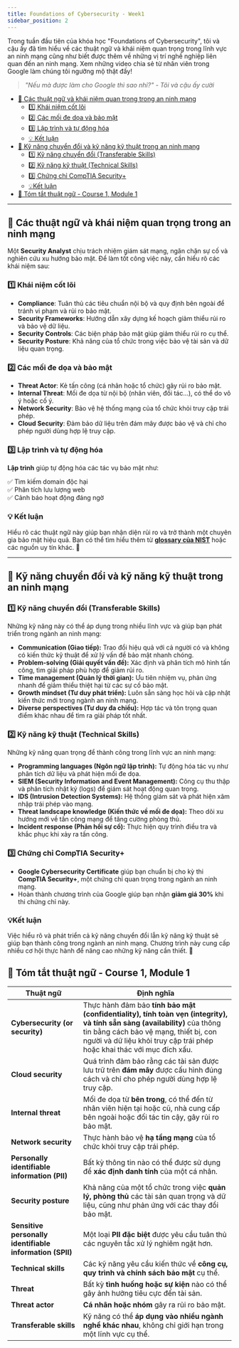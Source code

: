 ```yaml
---
title: Foundations of Cybersecurity - Week1
sidebar_position: 2
---
```


Trong tuần đầu tiên của khóa học "Foundations of Cybersecurity", tôi và cậu ấy đã tìm hiểu về các thuật ngữ và khái niệm quan trọng trong lĩnh vực an ninh mạng cũng như biết được thêm về những vị trí nghề nghiệp liên quan đến an ninh mạng. Xem những video chia sẻ từ nhân viên trong Google làm chúng tôi ngưỡng mộ thật đấy!

> _"Nếu mà được làm cho Google thì sao nhỉ?" - Tôi và cậu ấy cười_

- [📌 Các thuật ngữ và khái niệm quan trọng trong an ninh mạng](#-các-thuật-ngữ-và-khái-niệm-quan-trọng-trong-an-ninh-mạng)
  - [1️⃣ Khái niệm cốt lõi](#1️⃣-khái-niệm-cốt-lõi)
  - [2️⃣ Các mối đe dọa và bảo mật](#2️⃣-các-mối-đe-dọa-và-bảo-mật)
  - [3️⃣ Lập trình và tự động hóa](#3️⃣-lập-trình-và-tự-động-hóa)
  - [💡 Kết luận](#-kết-luận)
- [📌 Kỹ năng chuyển đổi và kỹ năng kỹ thuật trong an ninh mạng](#-kỹ-năng-chuyển-đổi-và-kỹ-năng-kỹ-thuật-trong-an-ninh-mạng)
  - [1️⃣ Kỹ năng chuyển đổi (Transferable Skills)](#1️⃣-kỹ-năng-chuyển-đổi-transferable-skills)
  - [2️⃣ Kỹ năng kỹ thuật (Technical Skills)](#2️⃣-kỹ-năng-kỹ-thuật-technical-skills)
  - [3️⃣ Chứng chỉ CompTIA Security+](#3️⃣-chứng-chỉ-comptia-security)
  - [💡Kết luận](#kết-luận)
- [📖 Tóm tắt thuật ngữ - Course 1, Module 1](#-tóm-tắt-thuật-ngữ---course-1-module-1)

---

## 📌 Các thuật ngữ và khái niệm quan trọng trong an ninh mạng

Một **Security Analyst** chịu trách nhiệm giám sát mạng, ngăn chặn sự cố và nghiên cứu xu hướng bảo mật. Để làm tốt công việc này, cần hiểu rõ các khái niệm sau:

### 1️⃣ Khái niệm cốt lõi

- **Compliance**: Tuân thủ các tiêu chuẩn nội bộ và quy định bên ngoài để tránh vi phạm và rủi ro bảo mật.
- **Security Frameworks**: Hướng dẫn xây dựng kế hoạch giảm thiểu rủi ro và bảo vệ dữ liệu.
- **Security Controls**: Các biện pháp bảo mật giúp giảm thiểu rủi ro cụ thể.
- **Security Posture**: Khả năng của tổ chức trong việc bảo vệ tài sản và dữ liệu quan trọng.

### 2️⃣ Các mối đe dọa và bảo mật

- **Threat Actor**: Kẻ tấn công (cá nhân hoặc tổ chức) gây rủi ro bảo mật.
- **Internal Threat**: Mối đe dọa từ nội bộ (nhân viên, đối tác...), có thể do vô ý hoặc cố ý.
- **Network Security**: Bảo vệ hệ thống mạng của tổ chức khỏi truy cập trái phép.
- **Cloud Security**: Đảm bảo dữ liệu trên đám mây được bảo vệ và chỉ cho phép người dùng hợp lệ truy cập.

### 3️⃣ Lập trình và tự động hóa

**Lập trình** giúp tự động hóa các tác vụ bảo mật như:

✅ Tìm kiếm domain độc hại  
✅ Phân tích lưu lượng web  
✅ Cảnh báo hoạt động đáng ngờ

### 💡 Kết luận

Hiểu rõ các thuật ngữ này giúp bạn nhận diện rủi ro và trở thành một chuyên gia bảo mật hiệu quả. Bạn có thể tìm hiểu thêm từ **[glossary của NIST](https://csrc.nist.gov/glossary)** hoặc các nguồn uy tín khác. 🚀

---

## 📌 Kỹ năng chuyển đổi và kỹ năng kỹ thuật trong an ninh mạng

### 1️⃣ Kỹ năng chuyển đổi (Transferable Skills)

Những kỹ năng này có thể áp dụng trong nhiều lĩnh vực và giúp bạn phát triển trong ngành an ninh mạng:

- **Communication (Giao tiếp):** Trao đổi hiệu quả với cả người có và không có kiến thức kỹ thuật để xử lý vấn đề bảo mật nhanh chóng.
- **Problem-solving (Giải quyết vấn đề):** Xác định và phân tích mô hình tấn công, tìm giải pháp phù hợp để giảm rủi ro.
- **Time management (Quản lý thời gian):** Ưu tiên nhiệm vụ, phản ứng nhanh để giảm thiểu thiệt hại từ các sự cố bảo mật.
- **Growth mindset (Tư duy phát triển):** Luôn sẵn sàng học hỏi và cập nhật kiến thức mới trong ngành an ninh mạng.
- **Diverse perspectives (Tư duy đa chiều):** Hợp tác và tôn trọng quan điểm khác nhau để tìm ra giải pháp tốt nhất.

### 2️⃣ Kỹ năng kỹ thuật (Technical Skills)

Những kỹ năng quan trọng để thành công trong lĩnh vực an ninh mạng:

- **Programming languages (Ngôn ngữ lập trình):** Tự động hóa tác vụ như phân tích dữ liệu và phát hiện mối đe dọa.
- **SIEM (Security Information and Event Management):** Công cụ thu thập và phân tích nhật ký (logs) để giám sát hoạt động quan trọng.
- **IDS (Intrusion Detection Systems):** Hệ thống giám sát và phát hiện xâm nhập trái phép vào mạng.
- **Threat landscape knowledge (Kiến thức về mối đe dọa):** Theo dõi xu hướng mới về tấn công mạng để tăng cường phòng thủ.
- **Incident response (Phản hồi sự cố):** Thực hiện quy trình điều tra và khắc phục khi xảy ra tấn công.

### 3️⃣ Chứng chỉ CompTIA Security+

- **Google Cybersecurity Certificate** giúp bạn chuẩn bị cho kỳ thi **CompTIA Security+**, một chứng chỉ quan trọng trong ngành an ninh mạng.
- Hoàn thành chương trình của Google giúp bạn nhận **giảm giá 30%** khi thi chứng chỉ này.

### 💡Kết luận

Việc hiểu rõ và phát triển cả kỹ năng chuyển đổi lẫn kỹ năng kỹ thuật sẽ giúp bạn thành công trong ngành an ninh mạng. Chương trình này cung cấp nhiều cơ hội thực hành để nâng cao những kỹ năng cần thiết. 🚀

## 📖 Tóm tắt thuật ngữ - Course 1, Module 1

| Thuật ngữ                                                | Định nghĩa                                                                                                                                                                                                                                    |
| -------------------------------------------------------- | --------------------------------------------------------------------------------------------------------------------------------------------------------------------------------------------------------------------------------------------- |
| **Cybersecurity (or security)**                          | Thực hành đảm bảo **tính bảo mật (confidentiality), tính toàn vẹn (integrity), và tính sẵn sàng (availability)** của thông tin bằng cách bảo vệ mạng, thiết bị, con người và dữ liệu khỏi truy cập trái phép hoặc khai thác với mục đích xấu. |
| **Cloud security**                                       | Quá trình đảm bảo rằng các tài sản được lưu trữ trên **đám mây** được cấu hình đúng cách và chỉ cho phép người dùng hợp lệ truy cập.                                                                                                          |
| **Internal threat**                                      | Mối đe dọa từ **bên trong**, có thể đến từ nhân viên hiện tại hoặc cũ, nhà cung cấp bên ngoài hoặc đối tác tin cậy, gây rủi ro bảo mật.                                                                                                       |
| **Network security**                                     | Thực hành bảo vệ **hạ tầng mạng** của tổ chức khỏi truy cập trái phép.                                                                                                                                                                        |
| **Personally identifiable information (PII)**            | Bất kỳ thông tin nào có thể được sử dụng để **xác định danh tính** của một cá nhân.                                                                                                                                                           |
| **Security posture**                                     | Khả năng của một tổ chức trong việc **quản lý, phòng thủ** các tài sản quan trọng và dữ liệu, cũng như phản ứng với các thay đổi bảo mật.                                                                                                     |
| **Sensitive personally identifiable information (SPII)** | Một loại **PII đặc biệt** được yêu cầu tuân thủ các nguyên tắc xử lý nghiêm ngặt hơn.                                                                                                                                                         |
| **Technical skills**                                     | Các kỹ năng yêu cầu kiến thức về **công cụ, quy trình và chính sách bảo mật** cụ thể.                                                                                                                                                         |
| **Threat**                                               | Bất kỳ **tình huống hoặc sự kiện** nào có thể gây ảnh hưởng tiêu cực đến tài sản.                                                                                                                                                             |
| **Threat actor**                                         | **Cá nhân hoặc nhóm** gây ra rủi ro bảo mật.                                                                                                                                                                                                  |
| **Transferable skills**                                  | Kỹ năng có thể **áp dụng vào nhiều ngành nghề khác nhau**, không chỉ giới hạn trong một lĩnh vực cụ thể.                                                                                                                                      |
